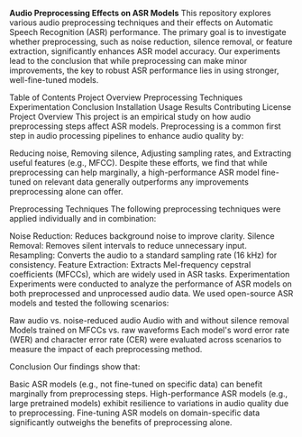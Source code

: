 
**Audio Preprocessing Effects on ASR Models**
This repository explores various audio preprocessing techniques and their effects on Automatic Speech Recognition (ASR) performance. The primary goal is to investigate whether preprocessing, such as noise reduction, silence removal, or feature extraction, significantly enhances ASR model accuracy. Our experiments lead to the conclusion that while preprocessing can make minor improvements, the key to robust ASR performance lies in using stronger, well-fine-tuned models.

Table of Contents
Project Overview
Preprocessing Techniques
Experimentation
Conclusion
Installation
Usage
Results
Contributing
License
Project Overview
This project is an empirical study on how audio preprocessing steps affect ASR models. Preprocessing is a common first step in audio processing pipelines to enhance audio quality by:

Reducing noise,
Removing silence,
Adjusting sampling rates, and
Extracting useful features (e.g., MFCC).
Despite these efforts, we find that while preprocessing can help marginally, a high-performance ASR model fine-tuned on relevant data generally outperforms any improvements preprocessing alone can offer.

Preprocessing Techniques
The following preprocessing techniques were applied individually and in combination:

Noise Reduction: Reduces background noise to improve clarity.
Silence Removal: Removes silent intervals to reduce unnecessary input.
Resampling: Converts the audio to a standard sampling rate (16 kHz) for consistency.
Feature Extraction: Extracts Mel-frequency cepstral coefficients (MFCCs), which are widely used in ASR tasks.
Experimentation
Experiments were conducted to analyze the performance of ASR models on both preprocessed and unprocessed audio data. We used open-source ASR models and tested the following scenarios:

Raw audio vs. noise-reduced audio
Audio with and without silence removal
Models trained on MFCCs vs. raw waveforms
Each model's word error rate (WER) and character error rate (CER) were evaluated across scenarios to measure the impact of each preprocessing method.

Conclusion
Our findings show that:

Basic ASR models (e.g., not fine-tuned on specific data) can benefit marginally from preprocessing steps.
High-performance ASR models (e.g., large pretrained models) exhibit resilience to variations in audio quality due to preprocessing.
Fine-tuning ASR models on domain-specific data significantly outweighs the benefits of preprocessing alone.
